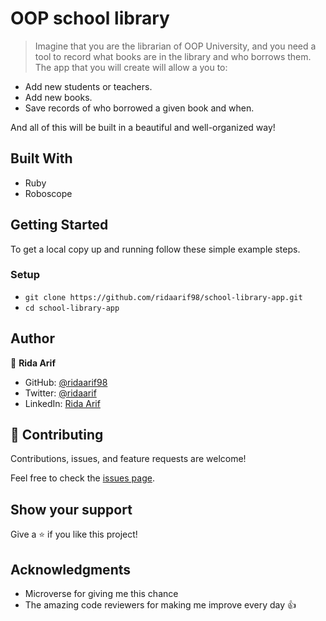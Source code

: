 # OOP school library

> Imagine that you are the librarian of OOP University, and you need a tool to record what books are in the library and who borrows them. The app that you will create will allow a you to:
- Add new students or teachers.
- Add new books.
- Save records of who borrowed a given book and when.

And all of this will be built in a beautiful and well-organized way!

## Built With
- Ruby
- Roboscope

## Getting Started
To get a local copy up and running follow these simple example steps.

### Setup
- ```git clone https://github.com/ridaarif98/school-library-app.git```
- ```cd school-library-app```

## Author

👤 **Rida Arif**

- GitHub: [@ridaarif98](https://github.com/ridaarif98)
- Twitter: [@ridaarif](https://twitter.com/Rida29984906)
- LinkedIn: [Rida Arif](https://www.linkedin.com/in/rida-arif-90945520b/)

## 🤝 Contributing

Contributions, issues, and feature requests are welcome!

Feel free to check the [issues page](https://github.com/ridaarif98/school-library-app/issues).

## Show your support

Give a ⭐️ if you like this project!

## Acknowledgments

- Microverse for giving me this chance
- The amazing code reviewers for making me improve every day :thumbsup: